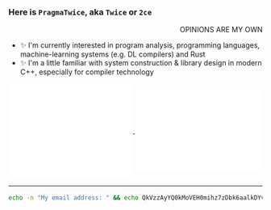 ### Here is `PragmaTwice`, aka `Twice` or `2ce` 

<p align="right">OPINIONS ARE MY OWN</p>

- ✨ I'm currently interested in program analysis, programming languages, machine-learning systems (e.g. DL compilers) and Rust
- ✨ I'm a little familiar with system construction & library design in modern C++, especially for compiler technology

<!--
**PragmaTwice/PragmaTwice** is a ✨ _special_ ✨ repository because its `README.md` (this file) appears on your GitHub profile.

Here are some ideas to get you started:

- 🔭 I’m currently working on ...
- 🌱 I’m currently learning ...
- 👯 I’m looking to collaborate on ...
- 🤔 I’m looking for help with ...
- 💬 Ask me about ...
- 📫 How to reach me: ...
- 😄 Pronouns: ...
- ⚡ Fun fact: ...
-->

<a href="https://github.com/PragmaTwice">
  <img align="center" width="49%" src="./metrics-main.svg" />
</a>
<a href="https://github.com/PragmaTwice">
  <img align="center" width="49%" src="./metrics-lang-notable.svg" />
</a>

---

```sh
echo -n "My email address: " && echo QkVzzAyYQ0kMoVEH0mihz7zDbk6aalkDYvfnW1OaccM= | openssl enc -d -base64 | openssl enc -d -aes-128-cbc -iv 205731624 -K 230549126 2>/dev/null
 ```
